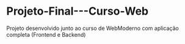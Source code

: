 # Projeto-Final---Curso-Web
Projeto desenvolvido junto ao curso de WebModerno com aplicação completa (Frontend e Backend)

